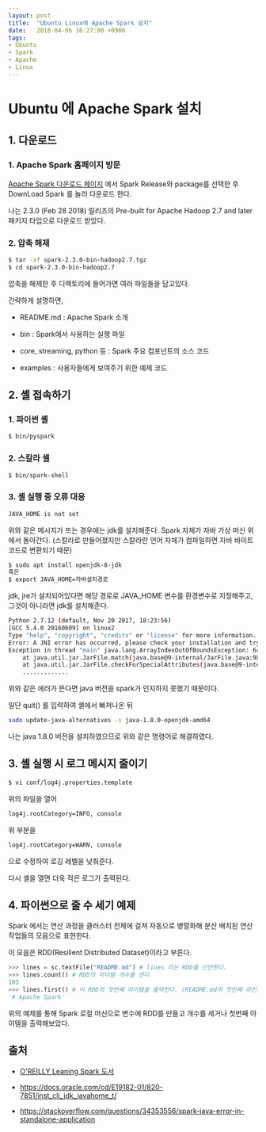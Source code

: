 ```yaml
---
layout: post
title:  "Ubuntu Linux에 Apache Spark 설치"
date:   2018-04-06 16:27:00 +0900
tags:
- Ubuntu
- Spark
- Apache
- Linux
---
```


# Ubuntu 에 Apache Spark 설치

## 1. 다운로드

### 1. Apache Spark 홈페이지 방문
[Apache Spark 다운로드 페이지](http://spark.apache.org/downloads.html) 에서 Spark Release와 package를 선택한 후 DownLoad Spark 를 눌러 다운로드 한다.

나는 2.3.0 (Feb 28 2018) 릴리즈의 Pre-built for Apache Hadoop 2.7 and later 패키지 타입으로 다운로드 받았다.

### 2. 압축 해제

```sh
$ tar -xf spark-2.3.0-bin-hadoop2.7.tgz
$ cd spark-2.3.0-bin-hadoop2.7
```

압축을 해제한 후 디렉토리에 들어가면 여러 파일들을 담고있다.

간략하게 설명하면,

- README.md : Apache Spark 소개

- bin : Spark에서 사용하는 실행 파일

- core, streaming, python 등 : Spark 주요 컴포넌트의 소스 코드

- examples : 사용자들에게 보여주기 위한 예제 코드


## 2. 셸 접속하기

### 1. 파이썬 셸

```sh
$ bin/pyspark
```


### 2. 스칼라 셸

```sh
$ bin/spark-shell
```


### 3. 셸 실행 중 오류 대응

```sh
JAVA_HOME is not set
```
위와 같은 메시지가 뜨는 경우에는 jdk를 설치해준다.
Spark 자체가 자바 가상 머신 위에서 돌아간다. (스칼라로 만들어졌지만 스칼라란 언어 자체가 컴파일하면 자바 바이트 코드로 변환되기 때문)

```sh
$ sudo apt install openjdk-8-jdk
혹은
$ export JAVA_HOME=자바설치경로
```

jdk, jre가 설치되어있다면 해당 경로로 JAVA_HOME 변수를 환경변수로 지정해주고, 그것이 아니라면 jdk를 설치해준다.


```sh
Python 2.7.12 (default, Nov 20 2017, 18:23:56) 
[GCC 5.4.0 20160609] on linux2
Type "help", "copyright", "credits" or "license" for more information.
Error: A JNI error has occurred, please check your installation and try again
Exception in thread "main" java.lang.ArrayIndexOutOfBoundsException: 64
	at java.util.jar.JarFile.match(java.base@9-internal/JarFile.java:983)
	at java.util.jar.JarFile.checkForSpecialAttributes(java.base@9-internal/JarFile.java:1017)
	.............
```

위와 같은 에러가 뜬다면 java 버전을 spark가 인지하지 못했기 때문이다.

일단 quit() 를 입력하여 셸에서 빠져나온 뒤

```sh
sudo update-java-alternatives -s java-1.8.0-openjdk-amd64
```

나는 java 1.8.0 버전을 설치하였으므로 위와 같은 명령어로 해결하였다.


## 3. 셸 실행 시 로그 메시지 줄이기

```sh
$ vi conf/log4j.properties.template
```

위의 파일을 열어

```sh
log4j.rootCategory=INFO, console
```

위 부분을

```sh
log4j.rootCategory=WARN, console
```

으로 수정하여 로깅 레벨을 낮춰준다.

다시 셸을 열면 더욱 적은 로그가 출력된다.

## 4. 파이썬으로 줄 수 세기 예제

Spark 에서는 연산 과정을 클러스터 전체에 걸쳐 자동으로 병렬화해 분산 배치된 연산 작업들의 모음으로 표현한다. 

이 모음은 RDD(Resilient Distributed Dataset)이라고 부른다.

```python
>>> lines = sc.textFile("README.md") # lines 라는 RDD를 선언한다.
>>> lines.count() # RDD의 아이템 개수를 센다
103
>>> lines.first() # 이 RDD의 첫번째 아이템을 출력한다. (README.md의 첫번째 라인)
'# Apache Spark'
```

위의 예제를 통해 Spark 로컬 머신으로 변수에 RDD를 만들고 개수를 세거나 첫번째 아이템을 출력해보았다.

## 출처

- [O'REILLY Leaning Spark 도서](http://shop.oreilly.com/product/0636920028512.do)

- https://docs.oracle.com/cd/E19182-01/820-7851/inst_cli_jdk_javahome_t/

- https://stackoverflow.com/questions/34353556/spark-java-error-in-standalone-application